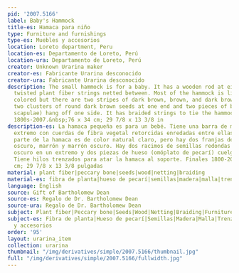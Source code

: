 ```yaml
---
pid: '2007.5166'
label: Baby's Hammock
title-es: Hamaca para niño
type: Furniture and furnishings
type-es: Muebles y accesorios
location: Loreto department, Peru
location-es: Departamento de Loreto, Perú
location-ura: Departamento de Loreto, Perú
creator: Unknown Urarina maker
creator-es: Fabricante Urarina desconocido
creator-ura: Fabricante Urarina desconocido
description: The small hammock is for a baby. It has a wooden rod at either end with
  twisted plant fiber strings netted between. Most of the hammock is light natural
  colored but there are two stripes of dark brown, brown, and dark brown. There are
  two clusters of round dark brown seeds at one end and two pieces of bone (peccary
  scapulae) hang off one side. It has braided strings to tie the hammock to support.&nbsp;Late
  1800s-2007.&nbsp;76 x 34 cm; 29 7/8 x 13 3/8 in
description-es: La hamaca pequeña es para un bebé. Tiene una barra de madera en cada
  extremo con cuerdas de fibra vegetal retorcidas enredadas entre ellas. La mayor
  parte de la hamaca es de color natural claro, pero hay dos franjas de color marrón
  oscuro, marrón y marrón oscuro. Hay dos racimos de semillas redondas de color marrón
  oscuro en un extremo y dos piezas de hueso (omóplato de pecarí) cuelgan de un lado.
  Tiene hilos trenzados para atar la hamaca al soporte. Finales 1800-2007. 76 x 34
  cm; 29 7/8 x 13 3/8 pulgadas
material: plant fiber|peccary bone|seeds|wood|netting|braiding
material-es: fibra de planta|hueso de pecarí|semillas|madera|malla|trenzado
language: English
source: Gift of Bartholomew Dean
source-es: Regalo de Dr. Bartholomew Dean
source-ura: Regalo de Dr. Bartholomew Dean
subject: Plant fiber|Peccary bone|Seeds|Wood|Netting|Braiding|Furniture and furnishings
subject-es: Fibra de planta|Hueso de pecarí|Semillas|Madera|Malla|Trenzado|Muebles
  y accesorios
order: '95'
layout: urarina_item
collection: urarina
thumbnail: "/img/derivatives/simple/2007.5166/thumbnail.jpg"
full: "/img/derivatives/simple/2007.5166/fullwidth.jpg"
---
```

